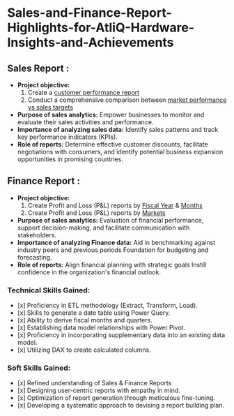 # Sales-and-Finance-Report-Highlights-for-AtliQ-Hardware-Insights-and-Achievements
<!DOCTYPE html>
<html>
<body>
<h2>Sales Report :</h2>

<ul>
    <li>
        <strong>Project objective:</strong>
        <ol>
            <li>Create a <a href="https://github.com/VemulapalliRakesh/Sales-and-Finance-Report-Highlights-for-AtliQ-Hardware-Insights-and-Achievements/blob/main/Net%20sales%20Performance.pdf">customer performance report</a></li>
            <li>Conduct a comprehensive comparison between <a href="https://github.com/VemulapalliRakesh/Sales-and-Finance-Report-Highlights-for-AtliQ-Hardware-Insights-and-Achievements/blob/main/Market%20Performance%20vs%20target.pdf">market performance vs sales targets</a></li>
        </ol>
    </li>
    <li><strong>Purpose of sales analytics:</strong> Empower businesses to monitor and evaluate their sales activities and performance.</li>
    <li><strong>Importance of analyzing sales data:</strong> Identify sales patterns and track key performance indicators (KPIs).</li>
    <li><strong>Role of reports:</strong> Determine effective customer discounts, facilitate negotiations with consumers, and identify potential business expansion opportunities in promising countries.</li>
</ul>

<h2>Finance Report :</h2>

<ul>
    <li>
        <strong>Project objective:</strong>
        <ol>
            <li>Create Profit and Loss (P&L) reports by <a href="https://github.com/VemulapalliRakesh/Sales-and-Finance-Report-Highlights-for-AtliQ-Hardware-Insights-and-Achievements/blob/main/P%26L%20report%20by%20fiscal%20year.pdf">Fiscal Year</a> & <a href="https://github.com/VemulapalliRakesh/Sales-and-Finance-Report-Highlights-for-AtliQ-Hardware-Insights-and-Achievements/blob/main/P%26L%20report%20%20by%20months.pdf">Months</a></li>
            <li>Create Profit and Loss (P&L) reports by <a href="https://github.com/VemulapalliRakesh/Sales-and-Finance-Report-Highlights-for-AtliQ-Hardware-Insights-and-Achievements/blob/main/P%26L%20report%20by%20markets.pdf">Markets</a></li>
        </ol>
    </li>
    <li><strong>Purpose of sales analytics:</strong> Evaluation of financial performance, support decision-making, and facilitate communication with stakeholders.</li>
    <li><strong>Importance of analyzing Finance data:</strong> Aid in benchmarking against industry peers and previous periods Foundation for budgeting and forecasting.</li>
    <li><strong>Role of reports:</strong> Align financial planning with strategic goals Instill confidence in the organization's financial outlook.</li>
</ul>

<h3>Technical Skills Gained:</h3>
<ul>
    <li>[x] Proficiency in ETL methodology (Extract, Transform, Load).</li>
    <li>[x] Skills to generate a date table using Power Query.</li>
    <li>[x] Ability to derive fiscal months and quarters.</li>
    <li>[x] Establishing data model relationships with Power Pivot.</li>
    <li>[x] Proficiency in incorporating supplementary data into an existing data model.</li>
    <li>[x] Utilizing DAX to create calculated columns.</li>
</ul>

<h3>Soft Skills Gained:</h3>
<ul>
    <li>[x] Refined understanding of Sales & Finance Reports</li>
    <li>[x] Designing user-centric reports with empathy in mind.</li>
    <li>[x] Optimization of report generation through meticulous fine-tuning.</li>
    <li>[x] Developing a systematic approach to devising a report building plan.</li>
</ul>

</body>
</html>

